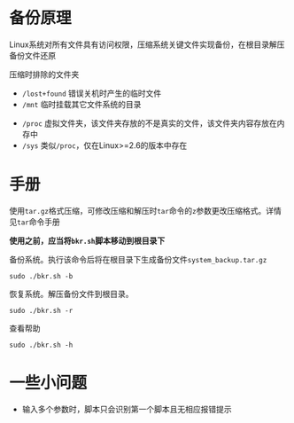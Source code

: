 # 备份原理

Linux系统对所有文件具有访问权限，压缩系统关键文件实现备份，在根目录解压备份文件还原

压缩时排除的文件夹
- `/lost+found` 错误关机时产生的临时文件
- `/mnt` 临时挂载其它文件系统的目录
<!--
比如虚拟机共享文件时就挂载在该目录下
-->
- `/proc` 虚拟文件夹，该文件夹存放的不是真实的文件，该文件夹内容存放在内存中
- `/sys` 类似`/proc`，仅在Linux>=2.6的版本中存在


<!--
关于`/proc`和`/sys`：

    Everything is fie in Unix
    Files = Unix
    Files + Process = Linux
-->

# 手册

使用`tar.gz`格式压缩，可修改压缩和解压时`tar`命令的`z`参数更改压缩格式。详情见`tar`命令手册

**使用之前，应当将`bkr.sh`脚本移动到根目录下**

备份系统。执行该命令后将在根目录下生成备份文件`system_backup.tar.gz`
```
sudo ./bkr.sh -b
```
恢复系统。解压备份文件到根目录。
```
sudo ./bkr.sh -r
```
查看帮助
```
sudo ./bkr.sh -h
```

# 一些小问题
- 输入多个参数时，脚本只会识别第一个脚本且无相应报错提示